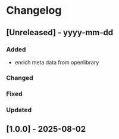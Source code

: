 # Changelog
## [Unreleased] - yyyy-mm-dd

### Added
- enrich meta data from openlibrary

### Changed

### Fixed

### Updated

## [1.0.0] - 2025-08-02
